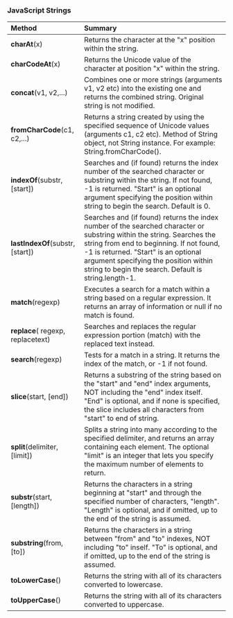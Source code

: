 ### JavaScript Strings

| Method                            | Summary                                                                                                                                                                                                                                                                                                    |
| :--------                         | :---------                                                                                                                                                                                                                                                                                                 |
| **charAt**(x)                     | Returns the character at the "x" position within the string.                                                                                                                                                                                                                                               |
| **charCodeAt**(x)                 | Returns the Unicode value of the character at position "x" within the string.                                                                                                                                                                                                                              |
| **concat**(v1, v2,...)            | Combines one or more strings (arguments v1, v2 etc) into the existing one and returns the combined string. Original string is not modified.                                                                                                                                                                |
| **fromCharCode**(c1, c2,...)      | Returns a string created by using the specified sequence of Unicode values (arguments c1, c2 etc). Method of String object, not String instance. For example: String.fromCharCode().                                                                                                                       |
| **indexOf**(substr, [start])      | Searches and (if found) returns the index number of the searched character or substring within the string. If not found, -1 is returned. "Start" is an optional argument specifying the position within string to begin the search. Default is 0.                                                          |
| **lastIndexOf**(substr, [start])  | Searches and (if found) returns the index number of the searched character or substring within the string. Searches the string from end to beginning. If not found, -1 is returned. "Start" is an optional argument specifying the position within string to begin the search. Default is string.length-1. |
| **match**(regexp)                 | Executes a search for a match within a string based on a regular expression. It returns an array of information or null if no match is found.                                                                                                                                                              |
| **replace**( regexp, replacetext) | Searches and replaces the regular expression portion (match) with the replaced text instead.                                                                                                                                                                                                               |
| **search**(regexp)                | Tests for a match in a string. It returns the index of the match, or -1 if not found.                                                                                                                                                                                                                      |
| **slice**(start, [end])           | Returns a substring of the string based on the "start" and "end" index arguments, NOT including the "end" index itself. "End" is optional, and if none is specified, the slice includes all characters from "start" to end of string.                                                                      |
| **split**(delimiter, [limit])     | Splits a string into many according to the specified delimiter, and returns an array containing each element. The optional "limit" is an integer that lets you specify the maximum number of elements to return.                                                                                           |
| **substr**(start, [length])       | Returns the characters in a string beginning at "start" and through the specified number of characters, "length". "Length" is optional, and if omitted, up to the end of the string is assumed.                                                                                                            |
| **substring**(from, [to])         | Returns the characters in a string between "from" and "to" indexes, NOT including "to" inself. "To" is optional, and if omitted, up to the end of the string is assumed.                                                                                                                                   |
| **toLowerCase**()                 | Returns the string with all of its characters converted to lowercase.                                                                                                                                                                                                                                      |
| **toUpperCase**()                 | Returns the string with all of its characters converted to uppercase.                                                                                                                                                                                                                                      |

